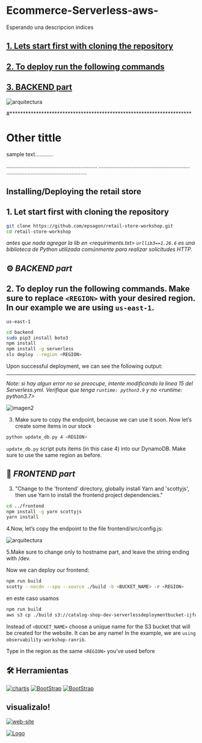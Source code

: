 # Ecommerce-Serverless-aws-


Esperando una descripcion
indices
## [1. Lets start first with cloning the repository](#1-let-start-first-with-cloning-the-repository)
## [2. To deploy run the following commands](#2-to-deploy-run-the-following-commands)
## [3. BACKEND part](#3-backend-part)

![arquitectura](https://epsagon.awsworkshop.io/images/welcome/architecture.png)


#*********************************************************************



# Other tittle
sample text............

............................................................
............................................................
.....................................................


## Installing/Deploying the retail store

## 1. Let start first with cloning the repository

```bash
git clone https://github.com/epsagon/retail-store-workshop.git
cd retail-store-workshop  
```
*antes que nada agregar la lib en <requiriments.txt>  `urllib3==1.26.6` es una biblioteca de Python utilizada comúnmente para realizar solicitudes HTTP.*
## ⚙️ *BACKEND part*

## 2. To deploy run the following commands. Make sure to replace `<REGION>` with your desired region. In our example we are using ```us-east-1```.

```plaintext
us-east-1
```

```bash
cd backend
sudo pip3 install boto3
npm install
npm install -g serverless
sls deploy --region <REGION> 
```
Upon successful deployment, we can see the following output:
___
*Note: si hay algun error no se preocupe, intente modificando la linea 15 del Serverless.yml. Verifique que tenga   `runtime: python3.9` y no <runtime: python3.7>*

![imagen2](https://epsagon.awsworkshop.io/images/prerequisites/sls_deploy.png)

3. Make sure to copy the endpoint, because we can use it soon.
    Now let’s create some items in our stock
```bash 
python update_db.py 4 <REGION>
```
`update_db.py` script puts items (in this case 4) into our DynamoDB. Make sure to use the same region as before.

## 🔷 *FRONTEND part*

3. "Change to the 'frontend' directory, globally install Yarn and 'scottyjs', then use Yarn to install the frontend project dependencies."
```bash 
cd ../frontend
npm install -g yarn scottyjs
yarn install
```
4.Now, let’s copy the endpoint to the file frontend/src/config.js:

![arquitectura](https://epsagon.awsworkshop.io/images/prerequisites/configjs.png)

5.Make sure to change only to hostname part, and leave the string ending with /dev.

  Now we can deploy our frontend:

```bash 
npm run build
scotty --nocdn --spa --source ./build -b <BUCKET_NAME> -r <REGION>

```
en este caso usamos
```bash 
npm run build
aws s3 cp ./build s3://catalog-shop-dev-serverlessdeploymentbucket-ijfqa9bzlgwu --recursive
```

Instead of `<BUCKET_NAME>` choose a unique name for the S3 bucket that will be created for the website. It can be any name! In the example, we are `using observability-workshop-ranrib`.

Type in the region as the same `<REGION>` you’ve used before

## 🛠 Herramientas
[![chartjs](https://img.shields.io/badge/Chart.js-FE777B?style=for-the-badge&logo=chart.js&logoColor=white)](https://www.chartjs.org/docs/latest/)
[![BootStrap](https://img.shields.io/badge/Vue.js-42B883?style=for-the-badge&logo=vue.js&logoColor=white)](https://vuejs.org/)
[![BootStrap](https://img.shields.io/badge/BootStrap-7952B3?style=for-the-badge&logo=bootstrap&logoColor=white)](https://getbootstrap.com/)


## visualizalo!

[![web-site](https://img.shields.io/badge/ver-sitio_web-pink?style=for-the-badge&logo=github&logoColor=white)](https://alicenon.github.io/mini-crud-cat/)



[![Logo](https://alicenon.github.io/portafolio/assets/img/portfolio/crud-cat-1.png)](https://alicenon.github.io/mini-crud-cat/)
